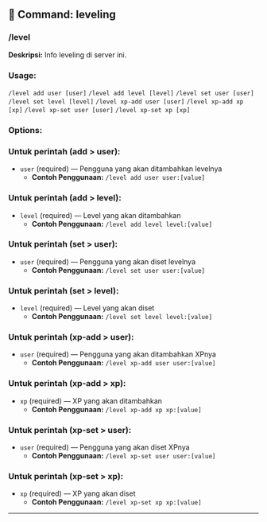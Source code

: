 ## 📁 Command: leveling

### /level

**Deskripsi:** Info leveling di server ini.

### Usage:
`/level add user [user]`
`/level add level [level]`
`/level set user [user]`
`/level set level [level]`
`/level xp-add user [user]`
`/level xp-add xp [xp]`
`/level xp-set user [user]`
`/level xp-set xp [xp]`

### Options:
### Untuk perintah (add > user):
- `user` (required) — Pengguna yang akan ditambahkan levelnya
  - **Contoh Penggunaan:** `/level add user user:[value]`
### Untuk perintah (add > level):
- `level` (required) — Level yang akan ditambahkan
  - **Contoh Penggunaan:** `/level add level level:[value]`
### Untuk perintah (set > user):
- `user` (required) — Pengguna yang akan diset levelnya
  - **Contoh Penggunaan:** `/level set user user:[value]`
### Untuk perintah (set > level):
- `level` (required) — Level yang akan diset
  - **Contoh Penggunaan:** `/level set level level:[value]`
### Untuk perintah (xp-add > user):
- `user` (required) — Pengguna yang akan ditambahkan XPnya
  - **Contoh Penggunaan:** `/level xp-add user user:[value]`
### Untuk perintah (xp-add > xp):
- `xp` (required) — XP yang akan ditambahkan
  - **Contoh Penggunaan:** `/level xp-add xp xp:[value]`
### Untuk perintah (xp-set > user):
- `user` (required) — Pengguna yang akan diset XPnya
  - **Contoh Penggunaan:** `/level xp-set user user:[value]`
### Untuk perintah (xp-set > xp):
- `xp` (required) — XP yang akan diset
  - **Contoh Penggunaan:** `/level xp-set xp xp:[value]`

---

